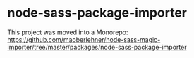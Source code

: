 # node-sass-package-importer
This project was moved into a Monorepo: https://github.com/maoberlehner/node-sass-magic-importer/tree/master/packages/node-sass-package-importer
